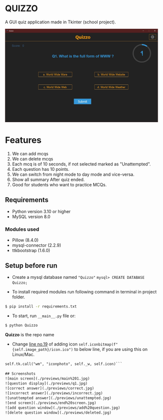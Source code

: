 # QUIZZO
A GUI quiz application made in Tkinter (school project).

![Quiz app image](./previews/q1.jpg)

# Features
1. We can add mcqs
2. We can delete mcqs
3. Each mcq is of 10 seconds, if not selected marked as "Unattempted".
4. Each question has 10 points.
5. We can switch from night mode to day mode and vice-versa.
6. Show all summary After quiz ended.
7. Good for students who want to practice MCQs.

## Requirements
- Python version 3.10 or higher
- MySQL version 8.0

### Modules used
- Pillow (8.4.0)
- mysql-connector (2.2.9)
- ttkbootstrap (1.6.0)

## Setup before run
- Create a mysql database named `"Quizzo"`
```mysql> CREATE DATABASE Quizzo;```

- To install required modules run following command in terminal in project folder.
```bash
$ pip install -r requirements.txt
```
- To start, run `__main__.py` file or:
```bash
$ python Quizzo
```
**Quizzo** is the repo name
- Change [line no.19](https://github.com/Param302/Quizzo/blob/main/quizzo_gui.py#L19) of adding icon
```self.iconbitmap(f"{self.image_path}/icon.ico")```
to below line, if you are using this on Linux/Mac.
```self.icon = ImageTk.PhotoImage(Image.open(f"{self.image_path}/icon.ico")
self.tk.call("wm", "iconphoto", self._w, self.icon)```

## Screenshots
![main screen](./previews/main%201.jpg)
![question display](./previews/q1.jpg)
![correct answer](./previews/correct.jpg)
![incorrect answer](./previews/incorrect.jpg)
![unattempted answer](./previews/unattempted.jpg)
![end screen](./previews/end%20screen.jpg)
![add question window](./previews/add%20question.jpg)
![delete question window](./previews/deleted.jpg)

